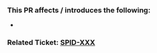### This PR affects / introduces the following:
- 

### Related Ticket: [SPID-XXX](https://spiderrecipes.atlassian.net/browse/SPID-XXX)
